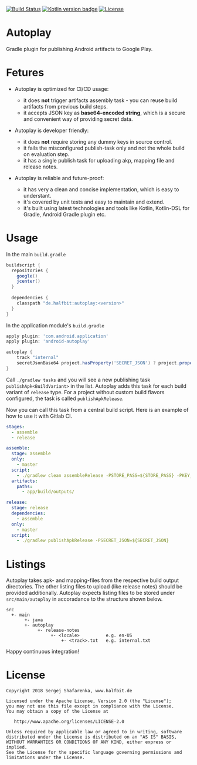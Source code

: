 [![Build Status](https://travis-ci.org/beworker/autoplay.svg?branch=master)](https://travis-ci.org/beworker/autoplay)
[![Kotlin version badge](https://img.shields.io/badge/kotlin-1.2.51-blue.svg)](http://kotlinlang.org/)
[![License](https://img.shields.io/badge/License-Apache%202.0-blue.svg)](http://www.apache.org/licenses/LICENSE-2.0)

# Autoplay
Gradle plugin for publishing Android artifacts to Google Play.

# Fetures

- Autoplay is optimized for CI/CD usage:
  - it does **not** trigger artifacts assembly task - you can reuse build artifacts from previous build steps.
  - it accepts JSON key as **base64-encoded string**, which is a secure and convenient way of providing secret data.
  
- Autoplay is developer friendly:
  - it does **not** require storing any dummy keys in source control.
  - it fails the misconfigured publish-task only and not the whole build on evaluation step.
  - it has a single publish task for uploading akp, mapping file and release notes.
  
- Autoplay is reliable and future-proof:
  - it has very a clean and concise implementation, which is easy to understant.
  - it's covered by unit tests and easy to maintain and extend.
  - it's built using latest technologies and tools like Kotlin, Kotlin-DSL for Gradle, Android Gradle plugin etc.
 
# Usage

In the main `build.gradle`

```gradle
buildscript {
  repositories {
    google()
    jcenter()  
  }
  
  dependencies {
    classpath "de.halfbit:autoplay:<version>"
  }
}
```

In the application module's `build.gradle`

```gradle
apply plugin: 'com.android.application'
apply plugin: 'android-autoplay'

autoplay {
    track "internal"
    secretJsonBase64 project.hasProperty('SECRET_JSON') ? project.property('SECRET_JSON') : ''
}
```

Call `./gradlew tasks` and you will see a new publishing task `publishApk<BuildVariant>` in the list. Autoplay adds this task for each build variant of `release` type. For a project without custom build flavors configured, the task is called `publishApkRelease`.

Now you can call this task from a central build script. Here is an example of how to use it with Gitlab CI.

```yml
stages:
  - assemble
  - release

assemble:
  stage: assemble
  only:
    - master
  script:
    - ./gradlew clean assembleRelease -PSTORE_PASS=${STORE_PASS} -PKEY_PASS=${KEY_PASS}
  artifacts:
    paths:
      - app/build/outputs/

release:
  stage: release
  dependencies:
    - assemble
  only:
    - master
  script:
    - ./gradlew publishApkRelease -PSECRET_JSON=${SECRET_JSON}
```

# Listings

Autoplay takes apk- and mapping-files from the respective build output directories. The other listing files to upload (like release notes) should be provided additionally. Autoplay expects listing files to be stored under `src/main/autoplay` in accoradance to the structure shown below.

```
src
  +- main
       +- java
       +- autoplay
            +- release-notes
                 +- <locale>          e.g. en-US
                     +- <track>.txt   e.g. internal.txt
```

Happy continuous integration!

# License
```
Copyright 2018 Sergej Shafarenka, www.halfbit.de

Licensed under the Apache License, Version 2.0 (the "License");
you may not use this file except in compliance with the License.
You may obtain a copy of the License at

   http://www.apache.org/licenses/LICENSE-2.0

Unless required by applicable law or agreed to in writing, software
distributed under the License is distributed on an "AS IS" BASIS,
WITHOUT WARRANTIES OR CONDITIONS OF ANY KIND, either express or implied.
See the License for the specific language governing permissions and
limitations under the License.
```
